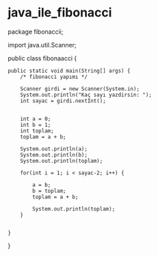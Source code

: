 # java_ile_fibonacci

package fibonaccii;

import java.util.Scanner;

public class fibonaacci {

	public static void main(String[] args) {
		/* fibonacci yapımı */
		
		Scanner girdi = new Scanner(System.in);
		System.out.println("Kaç sayı yazdirsin: ");
		int sayac = girdi.nextInt();
		
		
		int a = 0;
		int b = 1;
		int toplam;
		toplam = a + b;
		
		System.out.println(a);
		System.out.println(b);
		System.out.println(toplam);
		
		for(int i = 1; i < sayac-2; i++) {
			
			a = b;
			b = toplam;
			toplam = a + b;
			
			System.out.println(toplam);			
		}
		

	}

}
